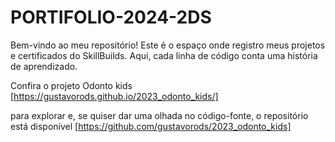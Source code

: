 # PORTIFOLIO-2024-2DS 

Bem-vindo ao meu repositório! Este é o espaço onde registro meus projetos e certificados do SkillBuilds. Aqui, cada linha de código conta uma história de aprendizado.

Confira o projeto Odonto kids
[https://gustavorods.github.io/2023_odonto_kids/] 

para explorar e, se quiser dar uma olhada no código-fonte, o repositório está disponível 
[https://github.com/gustavorods/2023_odonto_kids] 
